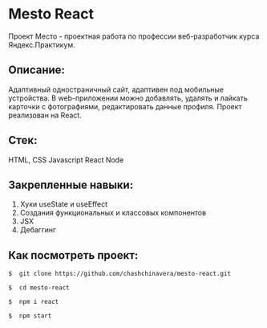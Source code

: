 # Mesto React
Проект Место - проектная работа по профессии веб-разработчик курса Яндекс.Практикум.

## Описание:
Адаптивный одностраничный сайт, адаптивен под мобильные устройства. В web-приложении можно добавлять, удалять и лайкать карточки с фотографиями, редактировать данные профиля.
Проект реализован на React.   

## Стек:
HTML, CSS
Javascript
React
Node

## Закрепленные навыки:
1. Хуки useState и useEffect
2. Создания функциональных и классовых компонентов
3. JSX
4. Дебаггинг

## Как посмотреть проект:
```
$  git clone https://github.com/chashchinavera/mesto-react.git
```
```
$  cd mesto-react
```
```
$  npm i react
```
```
$  npm start
```
